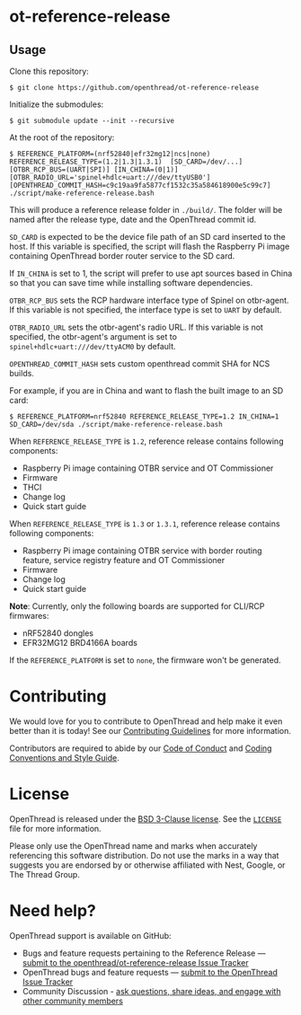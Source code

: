 # ot-reference-release

## Usage

Clone this repository:

```
$ git clone https://github.com/openthread/ot-reference-release
```

Initialize the submodules:

```
$ git submodule update --init --recursive
```

At the root of the repository:

```
$ REFERENCE_PLATFORM=(nrf52840|efr32mg12|ncs|none) REFERENCE_RELEASE_TYPE=(1.2|1.3|1.3.1)  [SD_CARD=/dev/...] [OTBR_RCP_BUS=(UART|SPI)] [IN_CHINA=(0|1)] [OTBR_RADIO_URL='spinel+hdlc+uart:///dev/ttyUSB0'] [OPENTHREAD_COMMIT_HASH=c9c19aa9fa5877cf1532c35a584618900e5c99c7] ./script/make-reference-release.bash
```

This will produce a reference release folder in `./build/`. The folder will be
named after the release type, date and the OpenThread commit id.

`SD_CARD` is expected to be the device file path of an SD card inserted to
the host. If this variable is specified, the script will flash the Raspberry Pi
image containing OpenThread border router service to the SD card.

If `IN_CHINA` is set to 1, the script will prefer to use apt sources based in
China so that you can save time while installing software dependencies.

`OTBR_RCP_BUS` sets the RCP hardware interface type of Spinel on otbr-agent.
If this variable is not specified, the interface type is set to `UART` by default.

`OTBR_RADIO_URL` sets the otbr-agent's radio URL. If this variable is not specified,
the otbr-agent's argument is set to `spinel+hdlc+uart:///dev/ttyACM0` by default.

`OPENTHREAD_COMMIT_HASH` sets custom openthread commit SHA for NCS builds.

For example, if you are in China and want to flash the built image to an SD card:

```
$ REFERENCE_PLATFORM=nrf52840 REFERENCE_RELEASE_TYPE=1.2 IN_CHINA=1 SD_CARD=/dev/sda ./script/make-reference-release.bash
```

When `REFERENCE_RELEASE_TYPE` is `1.2`, reference release contains following components:

- Raspberry Pi image containing OTBR service and OT Commissioner
- Firmware
- THCI
- Change log
- Quick start guide

When `REFERENCE_RELEASE_TYPE` is `1.3` or `1.3.1`, reference release contains following components:

- Raspberry Pi image containing OTBR service with border routing feature, service registry feature and OT Commissioner
- Firmware
- Change log
- Quick start guide

**Note**: Currently, only the following boards are supported for CLI/RCP firmwares:

- nRF52840 dongles
- EFR32MG12 BRD4166A boards

If the `REFERENCE_PLATFORM` is set to `none`, the firmware won't be generated.

# Contributing

We would love for you to contribute to OpenThread and help make it even better than it is today! See our [Contributing Guidelines](https://github.com/openthread/openthread/blob/main/CONTRIBUTING.md) for more information.

Contributors are required to abide by our [Code of Conduct](https://github.com/openthread/openthread/blob/main/CODE_OF_CONDUCT.md) and [Coding Conventions and Style Guide](https://github.com/openthread/openthread/blob/main/STYLE_GUIDE.md).

# License

OpenThread is released under the [BSD 3-Clause license](https://github.com/openthread/ot-reference-release/blob/main/LICENSE). See the [`LICENSE`](https://github.com/openthread/ot-reference-release/blob/main/LICENSE) file for more information.

Please only use the OpenThread name and marks when accurately referencing this software distribution. Do not use the marks in a way that suggests you are endorsed by or otherwise affiliated with Nest, Google, or The Thread Group.

# Need help?

OpenThread support is available on GitHub:

- Bugs and feature requests pertaining to the Reference Release — [submit to the openthread/ot-reference-release Issue Tracker](https://github.com/openthread/ot-reference-release/issues)
- OpenThread bugs and feature requests — [submit to the OpenThread Issue Tracker](https://github.com/openthread/openthread/issues)
- Community Discussion - [ask questions, share ideas, and engage with other community members](https://github.com/openthread/openthread/discussions)

